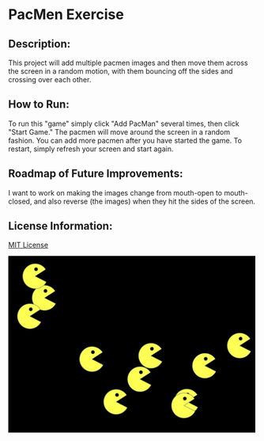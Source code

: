 # PacMen Exercise

## Description:

This project will add multiple pacmen images and then move them across the screen in a random motion, with them bouncing off the sides and crossing over each other.

## How to Run:

To run this "game" simply click "Add PacMan" several times, then click "Start Game." The pacmen will move around the screen in a random fashion. You can add more pacmen after you have started the game. To restart, simply refresh your screen and start again.

## Roadmap of Future Improvements:

I want to work on making the images change from mouth-open to mouth-closed, and also reverse (the images) when they hit the sides of the screen.

## License Information:

<a href="https://github.com/amandapadgett/Portfolio/blob/main/PacMenExercise/LICENSE">MIT License</a>

<img src="https://github.com/amandapadgett/Portfolio/blob/main/images/PacMen_image.png" width="500" height="auto" />

